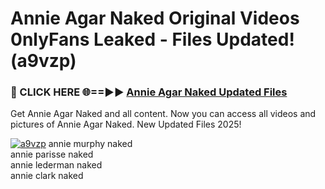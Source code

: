 # Annie Agar Naked Original Videos 0nlyFans Leaked - Files Updated! (a9vzp)

<h3>🔴 CLICK HERE 🌐==►► <a href="https://tinyurl.com/up5wt9bj" rel="nofollow">Annie Agar Naked Updated Files</a></h3>

Get Annie Agar Naked and all content. Now you can access all videos and pictures of Annie Agar Naked. New Updated Files 2025!

[![a9vzp](https://i.imgur.com/ABiUzMV.gif)](https://tinyurl.com/up5wt9bj)
annie murphy naked<br>
annie parisse naked<br>
annie lederman naked<br>
annie clark naked